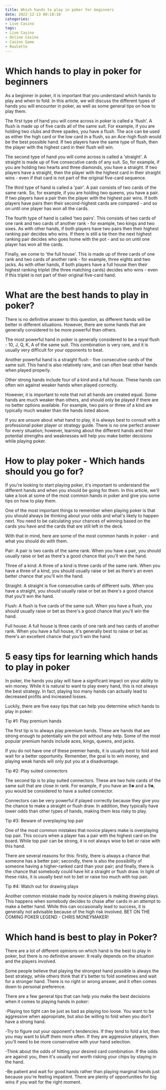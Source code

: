 ```yaml
---
title: Which hands to play in poker for beginners 
date: 2022-12-13 00:18:18
categories:
- Live Casino
tags:
- Live Casino
- Online Casino
- Casino Game
- Roulette
---
```



# Which hands to play in poker for beginners 

As a beginner in poker, it is important that you understand which hands to play and when to fold. In this article, we will discuss the different types of hands you will encounter in poker, as well as some general tips on how to play them.

The first type of hand you will come across in poker is called a 'flush'. A flush is made up of five cards all of the same suit. For example, if you are holding two clubs and three spades, you have a flush. The ace can be used as either the high card or the low card in a flush, so an Ace-high flush would be the best possible hand. If two players have the same type of flush, then the player with the highest card in their flush will win.

The second type of hand you will come across is called a 'straight'. A straight is made up of five consecutive cards of any suit. So, for example, if you are holding two hearts and three diamonds, you have a straight. If two players have a straight, then the player with the highest card in their straight wins - even if that card is not part of the original five-card sequence.

The third type of hand is called a 'pair'. A pair consists of two cards of the same rank. So, for example, if you are holding two queens, you have a pair. If two players have a pair then the player with the highest pair wins. If both players have pairs then their second-highest cards are compared - and so on until one player has won all the cards.

The fourth type of hand is called 'two pairs'. This consists of two cards of one rank and two cards of another rank - for example, two kings and two sixes. As with other hands, if both players have two pairs then their highest ranking pair decides who wins. If there is still a tie then the next highest ranking pair decides who goes home with the pot - and so on until one player has won all the cards.

Finally, we come to 'the full house'. This is made up of three cards of one rank and two cards of another rank - for example, three eights and two jacks. As with other hands, if both players have a full house then their highest ranking triplet (the three matching cards) decides who wins - even if this triplet is not part of their original five-card hand.

# What are the best hands to play in poker? 

There is no definitive answer to this question, as different hands will be better in different situations. However, there are some hands that are generally considered to be more powerful than others.

The most powerful hand in poker is generally considered to be a royal flush - 10, J, Q, K, A of the same suit. This combination is very rare, and it is usually very difficult for your opponents to beat.

Another powerful hand is a straight flush - five consecutive cards of the same suit. This hand is also relatively rare, and can often beat other hands when played properly.

Other strong hands include four of a kind and a full house. These hands can often win against weaker hands when played correctly.

However, it is important to note that not all hands are created equal. Some hands are much weaker than others, and should only be played if there are no better options available. For example, two pairs or three of a kind are typically much weaker than the hands listed above.

If you are unsure about what hand to play, it is always best to consult with a professional poker player or strategy guide. There is no one perfect answer for every situation; however, learning about the different hands and their potential strengths and weaknesses will help you make better decisions while playing poker.

# How to play poker - Which hands should you go for? 

If you're looking to start playing poker, it's important to understand the different hands and when you should be going for them. In this article, we'll take a look at some of the most common hands in poker and give you some tips on how to play them.

One of the most important things to remember when playing poker is that you should always be thinking about your odds and what's likely to happen next. You need to be calculating your chances of winning based on the cards you have and the cards that are still left in the deck.

With that in mind, here are some of the most common hands in poker - and what you should do with them.

Pair: A pair is two cards of the same rank. When you have a pair, you should usually raise or bet as there's a good chance that you'll win the hand.

Three of a kind: A three of a kind is three cards of the same rank. When you have a three of a kind, you should usually raise or bet as there's an even better chance that you'll win the hand.

Straight: A straight is five consecutive cards of different suits. When you have a straight, you should usually raise or bet as there's a good chance that you'll win the hand.

Flush: A flush is five cards of the same suit. When you have a flush, you should usually raise or bet as there's a good chance that you'll win the hand.

Full house: A full house is three cards of one rank and two cards of another rank. When you have a full house, it's generally best to raise or bet as there's an excellent chance that you'll win the hand.

# 5 easy tips for learning which hands to play in poker 

In poker, the hands you play will have a significant impact on your ability to win money. While it is natural to want to play every hand, this is not always the best strategy. In fact, playing too many hands can actually lead to decreased profits and increased losses. 

Luckily, there are five easy tips that can help you determine which hands to play in poker: 

Tip #1: Play premium hands

The first tip is to always play premium hands. These are hands that are strong enough to potentially win the pot without any help. Some of the most popular premium hands include aces, kings, queens, and jacks. 

If you do not have one of these premier hands, it is usually best to fold and wait for a better opportunity. Remember, the goal is to win money, and playing weak hands will only put you at a disadvantage. 

Tip #2: Play suited connectors

The second tip is to play suited connectors. These are two hole cards of the same suit that are close in rank. For example, if you have an 8♣ and a 9♣, you would be considered to have a suited connector. 

Connectors can be very powerful if played correctly because they give you the chance to make a straight or flush draw. In addition, they typically have lower odds than other types of hands, making them less risky to play. 

Tip #3: Beware of overplaying top pair


One of the most common mistakes that novice players make is overplaying top pair. This occurs when a player has a pair with the highest card on the board. While top pair can be strong, it is not always wise to bet or raise with this hand. 

There are several reasons for this: firstly, there is always a chance that someone has a better pair; secondly, there is also the possibility of someone having a higher-ranked card than your pair; and finally, there is the chance that somebody could have hit a straight or flush draw. In light of these risks, it is usually best not to bet or raise too much with top pair. 

Tip #4: Watch out for drawing plays

Another common mistake made by novice players is making drawing plays. This happens when somebody decides to chase after cards in an attempt to make a better hand. While this can occasionally lead to success, it is generally not advisable because of the high risk involved. 
BET ON THE COMING POKER LEGEND - CHRIS MONEYMAKER!



















# Which hand is best to play in Poker?

There are a lot of different opinions on which hand is the best to play in poker, but there is no definitive answer. It really depends on the situation and the players involved.

Some people believe that playing the strongest hand possible is always the best strategy, while others think that it's better to fold sometimes and wait for a stronger hand. There is no right or wrong answer, and it often comes down to personal preference.

There are a few general tips that can help you make the best decisions when it comes to playing hands in poker:

-Playing too tight can be just as bad as playing too loose. You want to be aggressive when appropriate, but also be willing to fold when you don't have a strong hand.

-Try to figure out your opponent's tendencies. If they tend to fold a lot, then you may want to bluff them more often. If they are aggressive players, then you'll need to be more conservative with your hand selection.

-Think about the odds of hitting your desired card combination. If the odds are against you, then it's usually not worth risking your chips by staying in the hand.

-Be patient and wait for good hands rather than playing marginal hands just because you're feeling impatient. There are plenty of opportunities for big wins if you wait for the right moment.